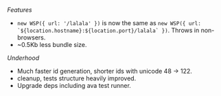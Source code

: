 
*Features*
- ```new WSP({ url: '/lalala' })``` is now the same as ```new WSP({ url: `${location.hostname}:${location.port}/lalala` })```. Throws in non-browsers.
- ~0.5Kb less bundle size.

*Underhood*
- Much faster id generation, shorter ids with unicode 48 -> 122.
- cleanup, tests structure heavily improved.
- Upgrade deps including ava test runner.